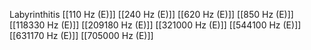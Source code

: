 Labyrinthitis
[[110 Hz (E)]]
[[240 Hz (E)]]
[[620 Hz (E)]]
[[850 Hz (E)]]
[[118330 Hz (E)]]
[[209180 Hz (E)]]
[[321000 Hz (E)]]
[[544100 Hz (E)]]
[[631170 Hz (E)]]
[[705000 Hz (E)]]
